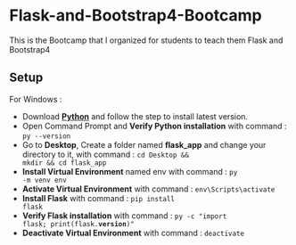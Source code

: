 # Flask-and-Bootstrap4-Bootcamp
This is the Bootcamp that I organized for students to teach them Flask and Bootstrap4

## Setup
For Windows : 
- Download <b><a href="https://www.python.org/downloads/">Python</a></b> and follow the step to install latest version.
- Open Command Prompt and <b>Verify Python installation</b> with command : <code>py --version</code>
- Go to <b>Desktop</b>, Create a folder named <b>flask_app</b> and change your directory to it, with command : <code>cd Desktop && mkdir && cd flask_app</code>
- <b>Install Virtual Environment</b> named env with command : <code>py -m venv env</code>
- <b>Activate Virtual Environment</b> with command : <code>env\Scripts\activate</code>
- <b>Install Flask</b> with command : <code>pip install flask</code>
- <b>Verify Flask installation</b> with command : <code>py -c "import flask; print(flask.__version__)"</code>
- <b>Deactivate Virtual Environment</b> with command : <code>deactivate</code>
